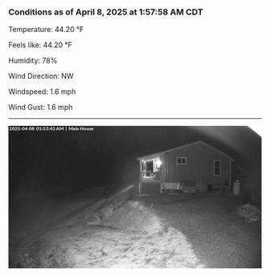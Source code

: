 ### Conditions as of April 8, 2025 at 1:57:58 AM CDT 

Temperature: 44.20 &deg;F

Feels like: 44.20 &deg;F

Humidity: 78%

Wind Direction: NW

Windspeed: 1.6 mph

Wind Gust: 1.6 mph

---

<img src="./images/latest.jpeg"/>

